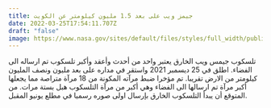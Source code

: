 ```yaml
---
title: جيمز ويب على بعد 1.5 مليون كيلومتر عن الكويت
date: 2022-03-25T17:54:11.707Z
draft: "false"
image: https://www.nasa.gov/sites/default/files/styles/full_width/public/thumbnails/image/33433274343_277deba9eb_o_0.jpg?itok=3WvvaNMS
---
```

تلسكوب جيمس ويب الخارق يعتبر واحد من أحدث وأعقد وأكبر تلسكوب تم ارساله الى الفضاء. اطلق في 25 ديسمبر 2021 واستقر في مداره على بعد مليون ونصف المليون كيلومتر من الارض تقريبا. تم مؤخرا ضبط مرآته المكونة من 18 مرآة متراصة مما يجعلها أكبر مرآة تم ارسالها الى الفضاء وهي أكبر من مرآة التلسكوب هبل بستة مرات. من المتوقع أن يبدأ التلسكوب الخارق بإرسال اولى صوره رسميا في مطلع يونيو المقبل.